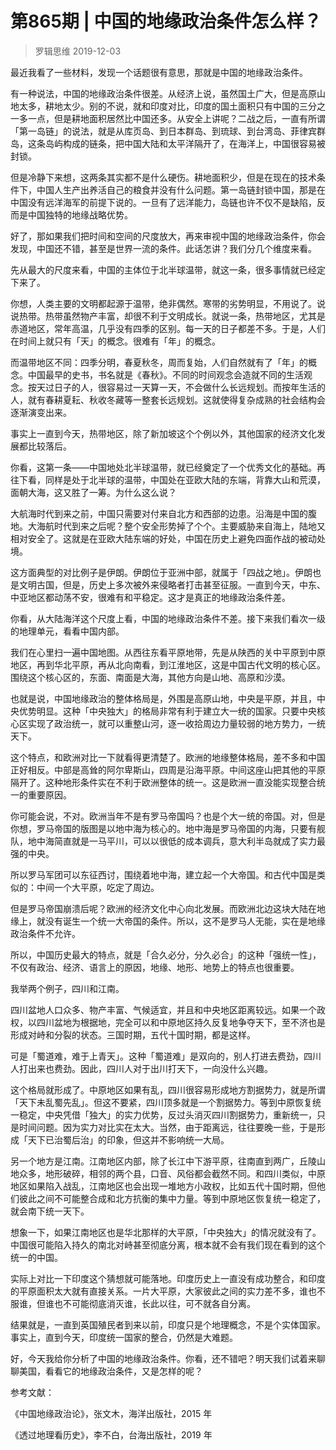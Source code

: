# 第865期 | 中国的地缘政治条件怎么样？
> 罗辑思维
2019-12-03

最近我看了一些材料，发现一个话题很有意思，那就是中国的地缘政治条件。

有一种说法，中国的地缘政治条件很差。从经济上说，虽然国土广大，但是高原山地太多，耕地太少。别的不说，就和印度对比，印度的国土面积只有中国的三分之一多一点，但是耕地面积居然比中国还多。从安全上讲呢？二战之后，一直有所谓「第一岛链」的说法，就是从库页岛、到日本群岛、到琉球、到台湾岛、菲律宾群岛，这条岛屿构成的链条，把中国大陆和太平洋隔开了，在海洋上，中国很容易被封锁。

但是冷静下来想，这两条其实都不是什么硬伤。耕地面积少，但是在现在的技术条件下，中国人生产出养活自己的粮食并没有什么问题。第一岛链封锁中国，那是在中国没有远洋海军的前提下说的。一旦有了远洋能力，岛链也许不仅不是缺陷，反而是中国独特的地缘战略优势。

好了，那如果我们把时间和空间的尺度放大，再来审视中国的地缘政治条件，你会发现，中国还不错，甚至是世界一流的条件。此话怎讲？我们分几个维度来看。

先从最大的尺度来看，中国的主体位于北半球温带，就这一条，很多事情就已经定下来了。

你想，人类主要的文明都起源于温带，绝非偶然。寒带的劣势明显，不用说了。说说热带。热带虽然物产丰富，却很不利于文明成长。就说一条，热带地区，尤其是赤道地区，常年高温，几乎没有四季的区别。每一天的日子都差不多。于是，人们在时间上就只有「天」的概念。很难有「年」的概念。

而温带地区不同：四季分明，春夏秋冬，周而复始，人们自然就有了「年」的概念。中国最早的史书，书名就是《春秋》。不同的时间观念会造就不同的生活观念。按天过日子的人，很容易过一天算一天，不会做什么长远规划。而按年生活的人，就有春耕夏耘、秋收冬藏等一整套长远规划。这就使得复杂成熟的社会结构会逐渐演变出来。

事实上一直到今天，热带地区，除了新加坡这个个例以外，其他国家的经济文化发展都比较落后。

你看，这第一条——中国地处北半球温带，就已经奠定了一个优秀文化的基础。再往下看，同样是处于北半球的温带，中国处在亚欧大陆的东端，背靠大山和荒漠，面朝大海，这又胜了一筹。为什么这么说？

大航海时代到来之前，中国只需要对付来自北方和西部的边患。沿海是中国的腹地。大海航时代到来之后呢？整个安全形势掉了个个。主要威胁来自海上，陆地又相对安全了。这就是在亚欧大陆东端的好处，中国在历史上避免四面作战的被动处境。

这方面典型的对比例子是伊朗。伊朗位于亚洲中部，就属于「四战之地」。伊朗也是文明古国，但是，历史上多次被外来侵略者打击甚至征服。一直到今天，中东、中亚地区都动荡不安，很难有和平稳定。这才是真正的地缘政治条件差。

你看，从大陆海洋这个尺度上看，中国的地缘政治条件不差。接下来我们看次一级的地理单元，看看中国内部。

我们在心里扫一遍中国地图。从西往东看平原地带，先是从陕西的关中平原到中原地区，再到华北平原，再从北向南看，到江淮地区，这是中国古代文明的核心区。围绕这个核心区的，东面、南面是大海，其他方向是山地、高原和沙漠。

也就是说，中国地缘政治的整体格局是，外围是高原山地，中央是平原，并且，中央优势明显。这种「中央独大」的格局非常有利于建立大一统的国家。只要中央核心区实现了政治统一，就可以重整山河，逐一收拾周边力量较弱的地方势力，一统天下。

这个特点，和欧洲对比一下就看得更清楚了。欧洲的地缘整体格局，差不多和中国正好相反。中部是高耸的阿尔卑斯山，四周是沿海平原。中间这座山把其他的平原隔开了。这种地形条件实在不利于欧洲整体的统一。这是欧洲一直没能实现整合统一的重要原因。

你可能会说，不对。欧洲当年不是有罗马帝国吗？也是个大一统的帝国。对，但是你想，罗马帝国的版图是以地中海为核心的。地中海是罗马帝国的内海，只要有舰队，地中海简直就是一马平川，可以以很低的成本调兵，意大利半岛就成了实力最强的中央。

所以罗马军团可以东征西讨，围绕着地中海，建立起一个大帝国。和古代中国是类似的：中间一个大平原，吃定了周边。

但是罗马帝国崩溃后呢？欧洲的经济文化中心向北发展。而欧洲北边这块大陆在地缘上，就没有诞生一个统一大帝国的条件。所以，这不是罗马人无能，实在是地缘政治条件不允许。

所以，中国历史最大的特点，就是「合久必分，分久必合」的这种「强统一性」，不仅有政治、经济、语言上的原因，地缘、地形、地势上的特点也很重要。

我举两个例子，四川和江南。

四川盆地人口众多、物产丰富、气候适宜，并且和中央地区距离较远。如果一个政权，以四川盆地为根据地，完全可以和中原地区持久反复地争夺天下，至不济也是形成对峙和分裂的状态。三国时期，五代十国时期，都是这样。

可是「蜀道难，难于上青天」。这种「蜀道难」是双向的，别人打进去费劲，四川人打出来也费劲。因此，四川人对于出川打天下，一向没什么兴趣。

这个格局就形成了。中原地区如果有乱，四川很容易形成地方割据势力，就是所谓「天下未乱蜀先乱」。但这不要紧，四川顶多就是一个割据势力。等到中原恢复统一稳定，中央凭借「独大」的实力优势，反过头消灭四川割据势力，重新统一，只是时间问题。因为实力对比实在太大。当然，由于距离远，往往要晚一些，于是形成「天下已治蜀后治」的印象，但这并不影响统一大局。

另一个地方是江南。江南地区内部，除了长江中下游平原，往南直到两广，丘陵山地众多，地形破碎，相邻的两个县，口音、风俗都会截然不同。和四川类似，中原地区如果陷入战乱，江南地区也会出现一堆地方小政权，比如五代十国时期，但他们彼此之间不可能整合成和北方抗衡的集中力量。等到中原地区恢复统一稳定了，就会南下统一天下。

想象一下，如果江南地区也是华北那样的大平原，「中央独大」的情况就没有了。中国很可能陷入持久的南北对峙甚至彻底分离，根本就不会有我们现在看到的这个统一的中国。

实际上对比一下印度这个猜想就可能落地。印度历史上一直没有成功整合，和印度的平原面积太大就有直接关系。一片大平原，大家彼此之间的实力差不多，谁也不服谁，但谁也不可能彻底消灭谁，长此以往，可不就各自分离。

结果就是，一直到英国殖民者到来以前，印度只是个地理概念，不是个实体国家。事实上，直到今天，印度统一国家的整合，仍然是大难题。

好，今天我给你分析了中国的地缘政治条件。你看，还不错吧？明天我们试着来聊聊美国，看看它的地缘政治条件，又是怎样的呢？

参考文献：

《中国地缘政治论》，张文木，海洋出版社，2015 年

《透过地理看历史》，李不白，台海出版社，2019 年
